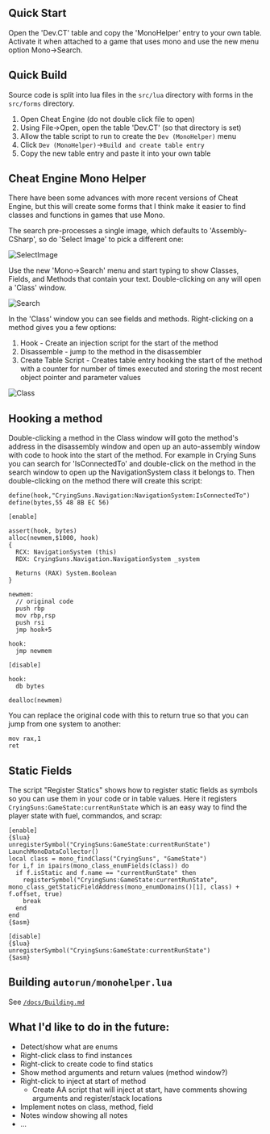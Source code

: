 ## Quick Start

Open the 'Dev.CT' table and copy the 'MonoHelper' entry to your own table.
Activate it when attached to a game that uses mono and use the new
menu option Mono->Search.

## Quick Build

Source code is split into lua files in the `src/lua` directory
with forms in the `src/forms` directory.

1. Open Cheat Engine (do not double click file to open)
2. Using File->Open, open the table 'Dev.CT' (so that directory is set)
3. Allow the table script to run to create the `Dev (MonoHelper)` menu
4. Click `Dev (MonoHelper)`->`Build and create table entry`
5. Copy the new table entry and paste it into your own table

## Cheat Engine Mono Helper

There have been some advances with more recent versions of Cheat Engine,
but this will create some forms that I think make it easier to find
classes and functions in games that use Mono.

The search pre-processes a single image, which defaults to 'Assembly-CSharp',
so do 'Select Image' to pick a different one:

![SelectImage](docs/SelectImage.png)

Use the new 'Mono->Search' menu and start typing to show Classes, Fields,
and Methods that contain your text.   Double-clicking on any will open
a 'Class' window.

![Search](docs/Search.png)

In the 'Class' window you can see fields and methods.  Right-clicking on
a method gives you a few options:

1. Hook - Create an injection script for the start of the method
2. Disassemble - jump to the method in the disassembler
3. Create Table Script - Creates table entry hooking the start of the method with a counter for number of times executed and storing the most recent object pointer and parameter values

![Class](docs/Class.png)

## Hooking a method

Double-clicking a method in the Class window will goto the method's address in
the disassembly window and open up an auto-assembly window with code to hook
into the start of the method.  For example in Crying Suns you can search for
'IsConnectedTo' and double-click on the method in the search window to open
up the NavigationSystem class it belongs to.  Then double-clicking on the method
there will create this script:

```
define(hook,"CryingSuns.Navigation:NavigationSystem:IsConnectedTo")
define(bytes,55 48 8B EC 56)

[enable]

assert(hook, bytes)
alloc(newmem,$1000, hook)
{
  RCX: NavigationSystem (this)
  RDX: CryingSuns.Navigation.NavigationSystem _system

  Returns (RAX) System.Boolean
}

newmem:
  // original code
  push rbp
  mov rbp,rsp
  push rsi
  jmp hook+5

hook:
  jmp newmem

[disable]

hook:
  db bytes

dealloc(newmem)
```

You can replace the original code with this to return true so that you can jump from one system to another:

```
mov rax,1
ret
```

## Static Fields

The script "Register Statics" shows how to register static fields as symbols so you can use them
in your code or in table values.  Here it registers `CryingSuns:GameState:currentRunState` which
is an easy way to find the player state with fuel, commandos, and scrap:

```
[enable]
{$lua}
unregisterSymbol("CryingSuns:GameState:currentRunState")
LaunchMonoDataCollector()
local class = mono_findClass("CryingSuns", "GameState")
for i,f in ipairs(mono_class_enumFields(class)) do
  if f.isStatic and f.name == "currentRunState" then
    registerSymbol("CryingSuns:GameState:currentRunState", mono_class_getStaticFieldAddress(mono_enumDomains()[1], class) + f.offset, true)
    break
  end
end
{$asm}

[disable]
{$lua}
unregisterSymbol("CryingSuns:GameState:currentRunState")
{$asm}
```

## Building `autorun/monohelper.lua`

See [`/docs/Building.md`](/docs/Building.md)


## What I'd like to do in the future:

* Detect/show what are enums
* Right-click class to find instances
* Right-click to create code to find statics
* Show method arguments and return values (method window?)
* Right-click to inject at start of method
    * Create AA script that will inject at start, have comments showing arguments and register/stack locations
* Implement notes on class, method, field
* Notes window showing all notes
* ...
